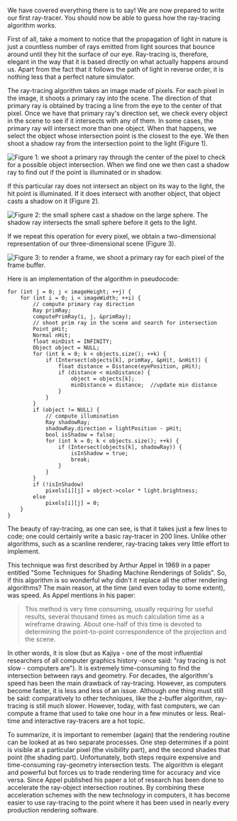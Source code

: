 We have covered everything there is to say! We are now prepared to write our first ray-tracer. You should now be able to guess how the ray-tracing algorithm works.

First of all, take a moment to notice that the propagation of light in nature is just a countless number of rays emitted from light sources that bounce around until they hit the surface of our eye. Ray-tracing is, therefore, elegant in the way that it is based directly on what actually happens around us. Apart from the fact that it follows the path of light in reverse order, it is nothing less that a perfect nature simulator.

The ray-tracing algorithm takes an image made of pixels. For each pixel in the image, it shoots a primary ray into the scene. The direction of that primary ray is obtained by tracing a line from the eye to the center of that pixel. Once we have that primary ray's direction set, we check every object in the scene to see if it intersects with any of them. In some cases, the primary ray will intersect more than one object. When that happens, we select the object whose intersection point is the closest to the eye. We then shoot a shadow ray from the intersection point to the light (Figure 1). 

![Figure 1: we shoot a primary ray through the center of the pixel to check for a possible object intersection. When we find one we then cast a shadow ray to find out if the point is illuminated or in shadow.](/images/introduction-to-ray-tracing/lightingnoshadow.gif)

If this particular ray does not intersect an object on its way to the light, the hit point is illuminated. If it does intersect with another object, that object casts a shadow on it (Figure 2).

![Figure 2: the small sphere cast a shadow on the large sphere. The shadow ray intersects the small sphere before it gets to the light.](/images/introduction-to-ray-tracing/lightingshadow.gif)

If we repeat this operation for every pixel, we obtain a two-dimensional representation of our three-dimensional scene (Figure 3).

![Figure 3: to render a frame, we shoot a primary ray for each pixel of the frame buffer.](/images/introduction-to-ray-tracing/pixelrender.gif)

Here is an implementation of the algorithm in pseudocode:

```
for (int j = 0; j < imageHeight; ++j) { 
    for (int i = 0; i < imageWidth; ++i) { 
        // compute primary ray direction
        Ray primRay; 
        computePrimRay(i, j, &primRay); 
        // shoot prim ray in the scene and search for intersection
        Point pHit; 
        Normal nHit; 
        float minDist = INFINITY; 
        Object object = NULL; 
        for (int k = 0; k < objects.size(); ++k) { 
            if (Intersect(objects[k], primRay, &pHit, &nHit)) { 
                float distance = Distance(eyePosition, pHit); 
                if (distance < minDistance) { 
                    object = objects[k]; 
                    minDistance = distance;  //update min distance 
                } 
            } 
        } 
        if (object != NULL) { 
            // compute illumination
            Ray shadowRay; 
            shadowRay.direction = lightPosition - pHit; 
            bool isShadow = false; 
            for (int k = 0; k < objects.size(); ++k) { 
                if (Intersect(objects[k], shadowRay)) { 
                    isInShadow = true; 
                    break; 
                } 
            } 
        } 
        if (!isInShadow) 
            pixels[i][j] = object->color * light.brightness; 
        else 
            pixels[i][j] = 0; 
    } 
} 
```

The beauty of ray-tracing, as one can see, is that it takes just a few lines to code; one could certainly write a basic ray-tracer in 200 lines. Unlike other algorithms, such as a scanline renderer, ray-tracing takes very little effort to implement.

This technique was first described by Arthur Appel in 1969 in a paper entitled "Some Techniques for Shading Machine Renderings of Solids". So, if this algorithm is so wonderful why didn't it replace all the other rendering algorithms? The main reason, at the time (and even today to some extent), was speed. As Appel mentions in his paper:

> This method is very time consuming, usually requiring for useful results, several thousand times as much calculation time as a wireframe drawing. About one-half of this time is devoted to determining the point-to-point correspondence of the projection and the scene.

In other words, it is slow (but as Kajiya - one of the most influential researchers of all computer graphics history -once said: "ray tracing is not slow - computers are"). It is extremely time-consuming to find the intersection between rays and geometry. For decades, the algorithm's speed has been the main drawback of ray-tracing. However, as computers become faster, it is less and less of an issue. Although one thing must still be said: comparatively to other techniques, like the z-buffer algorithm, ray-tracing is still much slower. However, today, with fast computers, we can compute a frame that used to take one hour in a few minutes or less. Real-time and interactive ray-tracers are a hot topic.

To summarize, it is important to remember (again) that the rendering routine can be looked at as two separate processes. One step determines if a point is visible at a particular pixel (the visibility part), and the second shades that point (the shading part). Unfortunately, both steps require expensive and time-consuming ray-geometry intersection tests. The algorithm is elegant and powerful but forces us to trade rendering time for accuracy and vice versa. Since Appel published his paper a lot of research has been done to accelerate the ray-object intersection routines. By combining these acceleration schemes with the new technology in computers, it has become easier to use ray-tracing to the point where it has been used in nearly every production rendering software.

